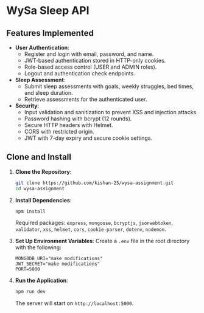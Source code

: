 # WySa Sleep API

## Features Implemented
- **User Authentication**:
  - Register and login with email, password, and name.
  - JWT-based authentication stored in HTTP-only cookies.
  - Role-based access control (USER and ADMIN roles).
  - Logout and authentication check endpoints.
- **Sleep Assessment**:
  - Submit sleep assessments with goals, weekly struggles, bed times, and sleep duration.
  - Retrieve assessments for the authenticated user.
- **Security**:
  - Input validation and sanitization to prevent XSS and injection attacks.
  - Password hashing with bcrypt (12 rounds).
  - Secure HTTP headers with Helmet.
  - CORS with restricted origin.
  - JWT with 7-day expiry and secure cookie settings.

## Clone and Install
1. **Clone the Repository**:
   ```bash
   git clone https://github.com/kishan-25/wysa-assignment.git
   cd wysa-assignment
   ```

2. **Install Dependencies**:
   ```bash
   npm install
   ```
   Required packages: `express`, `mongoose`, `bcryptjs`, `jsonwebtoken`, `validator`, `xss`, `helmet`, `cors`, `cookie-parser`, `dotenv`, `nodemon`.

3. **Set Up Environment Variables**:
   Create a `.env` file in the root directory with the following:
   ```
   MONGODB_URI="make modifications"
   JWT_SECRET="make modifications"
   PORT=5000
   ```

4. **Run the Application**:
   ```bash
   npm run dev
   ```
   The server will start on `http://localhost:5000`.